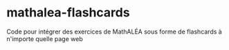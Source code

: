 # mathalea-flashcards
Code pour intégrer des exercices de MathALÉA sous forme de flashcards à n'importe quelle page web
